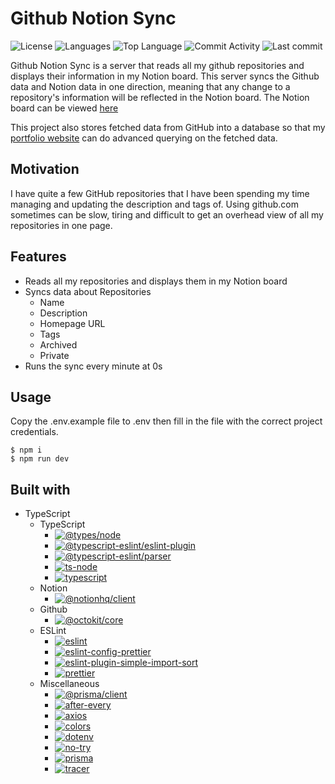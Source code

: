 # Github Notion Sync

![License](https://img.shields.io/github/license/zS1L3NT/ts-github-notion-sync?style=for-the-badge) ![Languages](https://img.shields.io/github/languages/count/zS1L3NT/ts-github-notion-sync?style=for-the-badge) ![Top Language](https://img.shields.io/github/languages/top/zS1L3NT/ts-github-notion-sync?style=for-the-badge) ![Commit Activity](https://img.shields.io/github/commit-activity/y/zS1L3NT/ts-github-notion-sync?style=for-the-badge) ![Last commit](https://img.shields.io/github/last-commit/zS1L3NT/ts-github-notion-sync?style=for-the-badge)

Github Notion Sync is a server that reads all my github repositories and displays their information in my Notion board. This server syncs the Github data and Notion data in one direction, meaning that any change to a repository's information will be reflected in the Notion board. The Notion board can be viewed [here](https://zs1l3nt.notion.site/8ebb45edc82e4a6fafa3046a59fce9c2?v=c19a65a264514e6682c4736c5850a786)

This project also stores fetched data from GitHub into a database so that my [portfolio website](https://github.com/zS1L3NT/web-next-portfolio) can do advanced querying on the fetched data.

## Motivation

I have quite a few GitHub repositories that I have been spending my time managing and updating the description and tags of. Using github.com sometimes can be slow, tiring and difficult to get an overhead view of all my repositories in one page.

## Features

-   Reads all my repositories and displays them in my Notion board
-   Syncs data about Repositories
    -   Name
    -   Description
    -   Homepage URL
    -   Tags
    -   Archived
    -   Private
-   Runs the sync every minute at 0s

## Usage

Copy the .env.example file to .env then fill in the file with the correct project credentials.

```
$ npm i
$ npm run dev
```

## Built with

-   TypeScript
	-   TypeScript
        -   [![@types/node](https://img.shields.io/badge/%40types%2Fnode-latest-red?style=flat-square)](https://npmjs.com/package/@types/node/v/latest)
        -   [![@typescript-eslint/eslint-plugin](https://img.shields.io/badge/%40typescript--eslint%2Feslint--plugin-latest-red?style=flat-square)](https://npmjs.com/package/@typescript-eslint/eslint-plugin/v/latest)
        -   [![@typescript-eslint/parser](https://img.shields.io/badge/%40typescript--eslint%2Fparser-latest-red?style=flat-square)](https://npmjs.com/package/@typescript-eslint/parser/v/latest)
        -   [![ts-node](https://img.shields.io/badge/ts--node-%5E10.9.1-red?style=flat-square)](https://npmjs.com/package/ts-node/v/10.9.1)
        -   [![typescript](https://img.shields.io/badge/typescript-%5E4.9.5-red?style=flat-square)](https://npmjs.com/package/typescript/v/4.9.5)
	-   Notion
        -   [![@notionhq/client](https://img.shields.io/badge/%40notionhq%2Fclient-%5E1.0.4-red?style=flat-square)](https://npmjs.com/package/@notionhq/client/v/1.0.4)
	-   Github
        -   [![@octokit/core](https://img.shields.io/badge/%40octokit%2Fcore-%5E3.6.0-red?style=flat-square)](https://npmjs.com/package/@octokit/core/v/3.6.0)
	-	ESLint
        -   [![eslint](https://img.shields.io/badge/eslint-latest-red?style=flat-square)](https://npmjs.com/package/eslint/v/latest)
        -   [![eslint-config-prettier](https://img.shields.io/badge/eslint--config--prettier-latest-red?style=flat-square)](https://npmjs.com/package/eslint-config-prettier/v/latest)
        -   [![eslint-plugin-simple-import-sort](https://img.shields.io/badge/eslint--plugin--simple--import--sort-latest-red?style=flat-square)](https://npmjs.com/package/eslint-plugin-simple-import-sort/v/latest)
        -   [![prettier](https://img.shields.io/badge/prettier-latest-red?style=flat-square)](https://npmjs.com/package/prettier/v/latest)
	-   Miscellaneous
        -   [![@prisma/client](https://img.shields.io/badge/%40prisma%2Fclient-%5E5.1.1-red?style=flat-square)](https://npmjs.com/package/@prisma/client/v/5.1.1)
        -   [![after-every](https://img.shields.io/badge/after--every-%5E1.0.4-red?style=flat-square)](https://npmjs.com/package/after-every/v/1.0.4)
        -   [![axios](https://img.shields.io/badge/axios-%5E0.27.2-red?style=flat-square)](https://npmjs.com/package/axios/v/0.27.2)
        -   [![colors](https://img.shields.io/badge/colors-%5E1.4.0-red?style=flat-square)](https://npmjs.com/package/colors/v/1.4.0)
        -   [![dotenv](https://img.shields.io/badge/dotenv-%5E16.3.1-red?style=flat-square)](https://npmjs.com/package/dotenv/v/16.3.1)
        -   [![no-try](https://img.shields.io/badge/no--try-%5E3.1.0-red?style=flat-square)](https://npmjs.com/package/no-try/v/3.1.0)
        -   [![prisma](https://img.shields.io/badge/prisma-%5E5.1.1-red?style=flat-square)](https://npmjs.com/package/prisma/v/5.1.1)
        -   [![tracer](https://img.shields.io/badge/tracer-%5E1.1.6-red?style=flat-square)](https://npmjs.com/package/tracer/v/1.1.6)